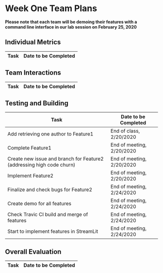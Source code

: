 # Week One Team Plans

**Please note that each team will be demoing their features with a command line interface in our lab session on February 25, 2020**

## Individual Metrics

Task | Date to be Completed
-----| --------------------


## Team Interactions

Task | Date to be Completed
-----| --------------------


## Testing and Building

Task | Date to be Completed
-----| --------------------
Add retrieving one author to Feature1 | End of class, 2/20/2020
Complete Feature1 | End of meeting, 2/20/2020
Create new issue and branch for Feature2 (addressing high code churn) | End of meeting, 2/20/2020
Implement Feature2 | End of meeting, 2/20/2020
Finalize and check bugs for Feature2 | End of meeting, 2/24/2020
Create demo for all features | End of meeting, 2/24/2020
Check Travic CI build and merge of features | End of meeting, 2/24/2020
Start to implement features in StreamLit | End of meeting, 2/24/2020

## Overall Evaluation

Task | Date to be Completed
-----| --------------------
